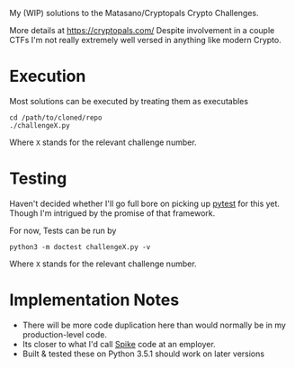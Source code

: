 My (WIP) solutions to the Matasano/Cryptopals Crypto Challenges.

More details at https://cryptopals.com/
Despite involvement in a couple CTFs I'm not really extremely well versed in anything like modern Crypto.

# Execution
Most solutions can be executed by treating them as executables

```
cd /path/to/cloned/repo
./challengeX.py
```
Where `X` stands for the relevant challenge number.

# Testing
Haven't decided whether I'll go full bore on picking up [pytest](https://pytest.org/latest/) for this yet.
Though I'm intrigued by the promise of that framework.

For now, Tests can be run by

```
python3 -m doctest challengeX.py -v
```
Where `X` stands for the relevant challenge number.


# Implementation Notes

* There will be more code duplication here than would normally be in my production-level code.
* Its closer to what I'd call [Spike](https://en.wikipedia.org/wiki/Spike_(software_development)) code at an employer.
* Built & tested these on Python 3.5.1 should work on later versions
